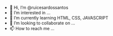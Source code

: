 - 👋 Hi, I’m @ruicesardossantos
- 👀 I’m interested in ...
- 🌱 I’m currently learning HTML, CSS, JAVASCRIPT
- 💞️ I’m looking to collaborate on ...
- 📫 How to reach me ...

<!---
ruicesardossantos/ruicesardossantos is a ✨ special ✨ repository because its `README.md` (this file) appears on your GitHub profile.
You can click the Preview link to take a look at your changes.
--->
